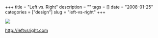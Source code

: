 +++
title = "Left vs. Right"
description = ""
tags = []
date = "2008-01-25"
categories = ["design"]
slug = "left-vs-right"
+++


 

  <div id="screens-thumbs" class="clearfix">
    <div class="txt-center" id="design-submission"><a href="http://leftvsright.com/"><img id='bluga-thumbnail-1092' class='bluga-thumbnail large' src='http://media.konigi.com/bluga/
wt47f282017bda7_0.jpg'/></a></div>  
  </div>   
<p><a href="http://leftvsright.com/">http://leftvsright.com</a></p>




